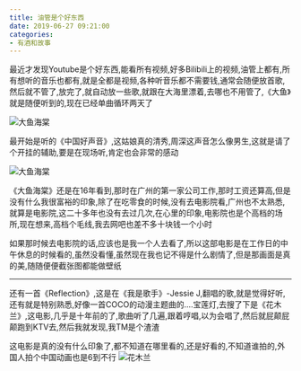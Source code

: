 ```yaml
---
title: 油管是个好东西
date: 2019-06-27 09:21:00
categories: 
- 有酒和故事
---
```

最近才发现Youtube是个好东西,能看所有视频,好多Bilibili上的视频,油管上都有,所有想听的音乐也都有,就是全都是视频,各种听音乐都不需要钱,通常会随便放首歌,然后就不管了,放完了,就自动放一些歌,就跟在大海里漂着,去哪也不用管了,《大鱼》就是随便听到的,现在已经单曲循环两天了

![大鱼海棠](https://hexosrc.oss-cn-shenzhen.aliyuncs.com/blog/20190627174207.jpg)
<!-- more -->
最开始是听的《中国好声音》,这姑娘真的清秀,周深这声音怎么像男生,这就是请了个开挂的辅助,要是在现场听,肯定也会非常的感动

![大鱼海棠](https://hexosrc.oss-cn-shenzhen.aliyuncs.com/blog/1561633399.png)

《大鱼海棠》还是在16年看到,那时在广州的第一家公司工作,那时工资还算高,但是没有什么我很富裕的印象,除了在吃零食的时候,没有去电影院看,广州也不太熟悉,就算是电影院,这二十多年也没有去过几次,在心里的印象,电影院也是个高档的场所,现在想来,高档个毛线,我去网吧也差不多十块钱一个小时

如果那时候去电影院的话,应该也是我一个人去看了,所以这部电影是在工作日的中午休息的时候看的,虽然没看懂,虽然现在我也记不得是什么剧情了,但是那画面是真的美,随随便便截张图都能做壁纸

---
还有一首《Reflection》,这是在《我是歌手》-Jessie J,翻唱的歌,就是觉得好听,还有就是特别熟悉,好像一首COCO的动漫主题曲的....宝莲灯,去搜了下是《花木兰》,这电影,几乎是十年前的了,歌曲听了几遍,跟着哼唱,以为会唱了,然后就屁颠屁颠跑到KTV去,然后我就发现,我TM是个渣渣

这电影是真的没有什么印象了,都不知道在哪里看的,还是好看的,不知道谁拍的,外国人拍个中国动画也是6到不行
![花木兰](https://hexosrc.oss-cn-shenzhen.aliyuncs.com/blog/20190627190239.jpg)




